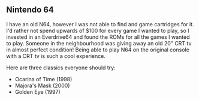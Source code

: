 ## Nintendo 64

I have an old N64, however I was not able to find and game cartridges for it. I'd rather not spend upwards of $100 for every game I wanted to play, so I invested in an Everdrive64 and found the ROMs for all the games I wanted to play. Someone in the neighbourhood was giving away an old 20" CRT tv in almost perfect condition! Being able to play N64 on the original console with a CRT tv is such a cool experience.

 Here are three classics everyone should try:
 - Ocarina of Time (1998)
 - Majora's Mask (2000)
 - Golden Eye (1997)